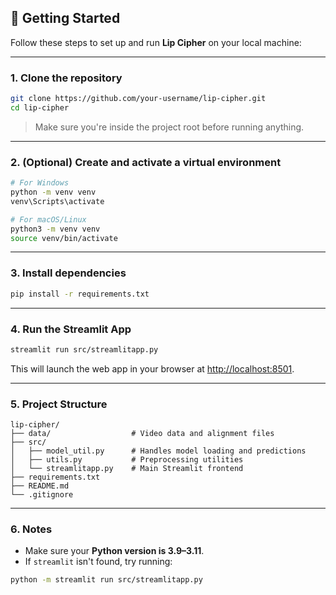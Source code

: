 ## 🚀 Getting Started

Follow these steps to set up and run **Lip Cipher** on your local machine:

---

### 1. Clone the repository

```bash
git clone https://github.com/your-username/lip-cipher.git
cd lip-cipher
```

> Make sure you're inside the project root before running anything.

---

### 2. (Optional) Create and activate a virtual environment

```bash
# For Windows
python -m venv venv
venv\Scripts\activate

# For macOS/Linux
python3 -m venv venv
source venv/bin/activate
```

---

### 3. Install dependencies

```bash
pip install -r requirements.txt
```

---

### 4. Run the Streamlit App

```bash
streamlit run src/streamlitapp.py
```

This will launch the web app in your browser at [http://localhost:8501](http://localhost:8501).

---

### 5. Project Structure

```
lip-cipher/
├── data/                  # Video data and alignment files
├── src/                  
│   ├── model_util.py      # Handles model loading and predictions
│   ├── utils.py           # Preprocessing utilities
│   └── streamlitapp.py    # Main Streamlit frontend   
├── requirements.txt      
├── README.md             
└── .gitignore             
```

---

### 6. Notes

- Make sure your **Python version is 3.9–3.11**.
- If `streamlit` isn't found, try running:

```bash
python -m streamlit run src/streamlitapp.py
```
